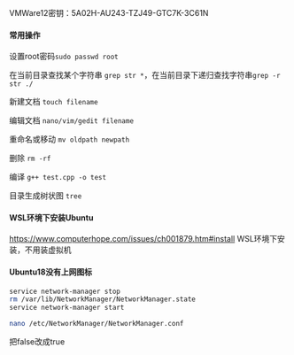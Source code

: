 VMWare12密钥：5A02H-AU243-TZJ49-GTC7K-3C61N

#### 常用操作

设置root密码`sudo passwd root`

在当前目录查找某个字符串 `grep str *`，在当前目录下递归查找字符串`grep -r str ./`

新建文档 `touch filename`

编辑文档 `nano/vim/gedit filename`

重命名或移动 `mv oldpath newpath`

删除 `rm -rf `

编译 `g++ test.cpp -o test`

目录生成树状图 `tree`

#### WSL环境下安装Ubuntu

https://www.computerhope.com/issues/ch001879.htm#install
WSL环境下安装，不用装虚拟机

#### Ubuntu18没有上网图标

```bash
service network-manager stop
rm /var/lib/NetworkManager/NetworkManager.state
service network-manager start

nano /etc/NetworkManager/NetworkManager.conf
```
把false改成true
